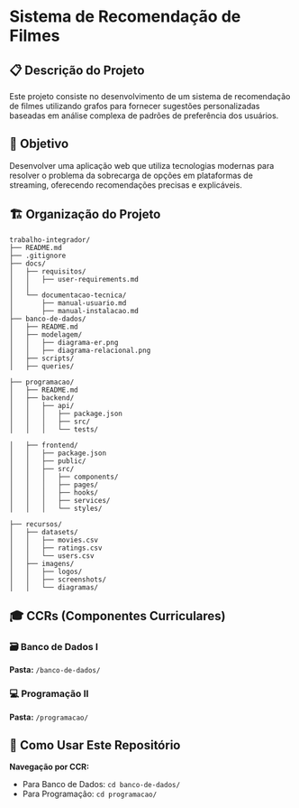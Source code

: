 # Sistema de Recomendação de Filmes

## 📋 Descrição do Projeto

Este projeto consiste no desenvolvimento de um sistema de recomendação de filmes utilizando grafos para fornecer sugestões personalizadas baseadas em análise complexa de padrões de preferência dos usuários.

## 🎯 Objetivo

Desenvolver uma aplicação web que utiliza tecnologias modernas para resolver o problema da sobrecarga de opções em plataformas de streaming, oferecendo recomendações precisas e explicáveis.

## 🏗️ Organização do Projeto

```
trabalho-integrador/
├── README.md
├── .gitignore
├── docs/
│   ├── requisitos/
│   │   ├── user-requirements.md
│   │   
│   └── documentacao-tecnica/
│       ├── manual-usuario.md
│       ├── manual-instalacao.md
├── banco-de-dados/
│   ├── README.md
│   ├── modelagem/
│   │   ├── diagrama-er.png
│   │   ├── diagrama-relacional.png
│   ├── scripts/
│   ├── queries/

├── programacao/
│   ├── README.md
│   ├── backend/
│   │   ├── api/
│   │   │   ├── package.json
│   │   │   ├── src/
│   │   │   └── tests/

│   ├── frontend/
│   │   ├── package.json
│   │   ├── public/
│   │   ├── src/
│   │   │   ├── components/
│   │   │   ├── pages/
│   │   │   ├── hooks/
│   │   │   ├── services/
│   │   │   └── styles/

├── recursos/
│   ├── datasets/
│   │   ├── movies.csv
│   │   ├── ratings.csv
│   │   └── users.csv
│   ├── imagens/
│   │   ├── logos/
│   │   ├── screenshots/
│   │   └── diagramas/
```

## 🎓 CCRs (Componentes Curriculares)

### 🗃️ Banco de Dados I
**Pasta:** `/banco-de-dados/`

### 💻 Programação II
**Pasta:** `/programacao/`

## 🚀 Como Usar Este Repositório

 **Navegação por CCR:**
   - Para Banco de Dados: `cd banco-de-dados/`
   - Para Programação: `cd programacao/`



